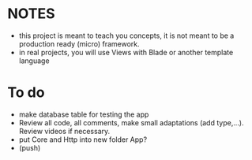 
# NOTES

- this project is meant to teach you concepts, it is not meant to be a production ready (micro) framework.
- in real projects, you will use Views with Blade or another template language


# To do

- make database table for testing the app
- Review all code, all comments, make small adaptations (add type,...). Review videos if necessary.
- put Core and Http into new folder App?
- (push)
